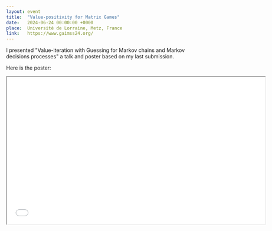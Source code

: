 ```yaml
---
layout: event
title:  "Value-positivity for Matrix Games"
date:   2024-06-24 00:00:00 +0000
place:  Université de Lorraine, Metz, France
link:   https://www.gaimss24.org/
---
```


I presented "Value-iteration with Guessing for Markov chains and Markov decisions processes" a talk and poster based on my last submission.

Here is the poster:
<iframe src="presentations\2024-07 Guessing - Metz.pdf" height="400" width="700"></iframe>


